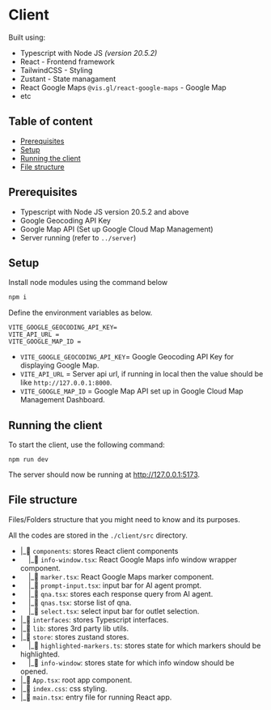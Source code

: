 # Client

Built using:
- Typescript with Node JS *(version 20.5.2)*
- React - Frontend framework
- TailwindCSS - Styling
- Zustant - State managament
- React Google Maps `@vis.gl/react-google-maps` - Google Map
- etc

## Table of content
- [Prerequisites](#prerequisites)
- [Setup](#setup)
- [Running the client](#running-client)
- [File structure](#file-structure)

## Prerequisites<a name="prerequisites"></a>
- Typescript with Node JS version 20.5.2 and above
- Google Geocoding API Key
- Google Map API (Set up Google Cloud Map Management)
- Server running (refer to `../server`)

## Setup<a name="setup"></a>

Install node modules using the command below

```bash
npm i
```

Define the environment variables as below.

```env
VITE_GOOGLE_GEOCODING_API_KEY=
VITE_API_URL = 
VITE_GOOGLE_MAP_ID = 
```
- `VITE_GOOGLE_GEOCODING_API_KEY`= Google Geocoding API Key for displaying Google Map.
- `VITE_API_URL` = Server api url, if running in local then the value should be like `http://127.0.0.1:8000`.
- `VITE_GOOGLE_MAP_ID` = Google Map API set up in Google Cloud Map Management Dashboard.

## Running the client<a name="running-client"></a>

To start the client, use the following command:

```
npm run dev
```

The server should now be running at http://127.0.0.1:5173.

## File structure<a name="file-structure"></a>

Files/Folders structure that you might need to know and its purposes.

All the codes are stored in the `./client/src` directory.

- |_📁 `components`: stores React client components
- &nbsp;&nbsp;&nbsp;&nbsp;|_📄 `info-window.tsx`: React Google Maps info window wrapper component.
- &nbsp;&nbsp;&nbsp;&nbsp;|_📄 `marker.tsx`: React Google Maps marker component.
- &nbsp;&nbsp;&nbsp;&nbsp;|_📄 `prompt-input.tsx`: input bar for AI agent prompt.
- &nbsp;&nbsp;&nbsp;&nbsp;|_📄 `qna.tsx`: stores each response query from AI agent.
- &nbsp;&nbsp;&nbsp;&nbsp;|_📄 `qnas.tsx`: storse list of qna.
- &nbsp;&nbsp;&nbsp;&nbsp;|_📄 `select.tsx`: select input bar for outlet selection.
- |_📁 `interfaces`: stores Typescript interfaces.
- |_📁 `lib`: stores 3rd party lib utils.
- |_📁 `store`: stores zustand stores.
- &nbsp;&nbsp;&nbsp;&nbsp;|_📄 `highlighted-markers.ts`: stores state for which markers should be highlighted.
- &nbsp;&nbsp;&nbsp;&nbsp;|_📄 `info-window`: stores state for which info window should be opened.
- |_📄 `App.tsx`: root app component.
- |_📄 `index.css`: css styling.
- |_📄 `main.tsx`: entry file for running React app.

